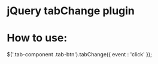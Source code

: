 # jQuery tabChange plugin

# How to use:
$('.tab-component .tab-btn').tabChange({
    event : 'click'
});
